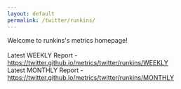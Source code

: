 ```yaml
---
layout: default
permalink: /twitter/runkins/
---
```

Welcome to runkins's metrics homepage!
<br><br>
Latest WEEKLY Report - <a href="https://twitter.github.io/metrics/twitter/runkins/WEEKLY">https://twitter.github.io/metrics/twitter/runkins/WEEKLY</a>
<br>
Latest MONTHLY Report - <a href="https://twitter.github.io/metrics/twitter/runkins/MONTHLY">https://twitter.github.io/metrics/twitter/runkins/MONTHLY</a>
<br>
